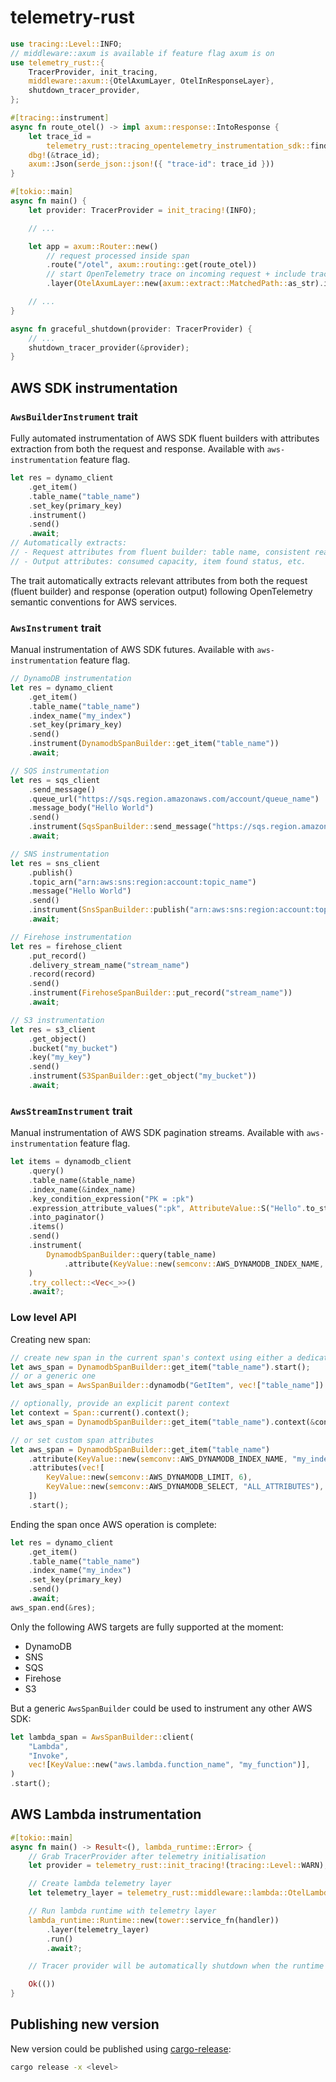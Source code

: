 # telemetry-rust

```rust
use tracing::Level::INFO;
// middleware::axum is available if feature flag axum is on
use telemetry_rust::{
    TracerProvider, init_tracing,
    middleware::axum::{OtelAxumLayer, OtelInResponseLayer},
    shutdown_tracer_provider,
};

#[tracing::instrument]
async fn route_otel() -> impl axum::response::IntoResponse {
    let trace_id =
        telemetry_rust::tracing_opentelemetry_instrumentation_sdk::find_current_trace_id();
    dbg!(&trace_id);
    axum::Json(serde_json::json!({ "trace-id": trace_id }))
}

#[tokio::main]
async fn main() {
    let provider: TracerProvider = init_tracing!(INFO);

    // ...

    let app = axum::Router::new()
        // request processed inside span
        .route("/otel", axum::routing::get(route_otel))
        // start OpenTelemetry trace on incoming request + include trace context as header into the response
        .layer(OtelAxumLayer::new(axum::extract::MatchedPath::as_str).inject_context(true));

    // ...
}

async fn graceful_shutdown(provider: TracerProvider) {
    // ...
    shutdown_tracer_provider(&provider);
}
```

## AWS SDK instrumentation

### `AwsBuilderInstrument` trait

Fully automated instrumentation of AWS SDK fluent builders with attributes extraction from both the request and response.
Available with `aws-instrumentation` feature flag.

```rust
let res = dynamo_client
    .get_item()
    .table_name("table_name")
    .set_key(primary_key)
    .instrument()
    .send()
    .await;
// Automatically extracts:
// - Request attributes from fluent builder: table name, consistent read, projection expression, etc.
// - Output attributes: consumed capacity, item found status, etc.
```

The trait automatically extracts relevant attributes from both the request (fluent builder) and response (operation output) following OpenTelemetry semantic conventions for AWS services.

### `AwsInstrument` trait

Manual instrumentation of AWS SDK futures.
Available with `aws-instrumentation` feature flag.

```rust
// DynamoDB instrumentation
let res = dynamo_client
    .get_item()
    .table_name("table_name")
    .index_name("my_index")
    .set_key(primary_key)
    .send()
    .instrument(DynamodbSpanBuilder::get_item("table_name"))
    .await;

// SQS instrumentation
let res = sqs_client
    .send_message()
    .queue_url("https://sqs.region.amazonaws.com/account/queue_name")
    .message_body("Hello World")
    .send()
    .instrument(SqsSpanBuilder::send_message("https://sqs.region.amazonaws.com/account/queue_name"))
    .await;

// SNS instrumentation
let res = sns_client
    .publish()
    .topic_arn("arn:aws:sns:region:account:topic_name")
    .message("Hello World")
    .send()
    .instrument(SnsSpanBuilder::publish("arn:aws:sns:region:account:topic_name"))
    .await;

// Firehose instrumentation
let res = firehose_client
    .put_record()
    .delivery_stream_name("stream_name")
    .record(record)
    .send()
    .instrument(FirehoseSpanBuilder::put_record("stream_name"))
    .await;

// S3 instrumentation
let res = s3_client
    .get_object()
    .bucket("my_bucket")
    .key("my_key")
    .send()
    .instrument(S3SpanBuilder::get_object("my_bucket"))
    .await;
```

### `AwsStreamInstrument` trait

Manual instrumentation of AWS SDK pagination streams.
Available with `aws-instrumentation` feature flag.

```rust
let items = dynamodb_client
    .query()
    .table_name(&table_name)
    .index_name(&index_name)
    .key_condition_expression("PK = :pk")
    .expression_attribute_values(":pk", AttributeValue::S("Hello".to_string()))
    .into_paginator()
    .items()
    .send()
    .instrument(
        DynamodbSpanBuilder::query(table_name)
            .attribute(KeyValue::new(semconv::AWS_DYNAMODB_INDEX_NAME, index_name)),
    )
    .try_collect::<Vec<_>>()
    .await?;
```

### Low level API

Creating new span:

```rust
// create new span in the current span's context using either a dedicated constructor
let aws_span = DynamodbSpanBuilder::get_item("table_name").start();
// or a generic one
let aws_span = AwsSpanBuilder::dynamodb("GetItem", vec!["table_name"]).start();

// optionally, provide an explicit parent context
let context = Span::current().context();
let aws_span = DynamodbSpanBuilder::get_item("table_name").context(&context).start();

// or set custom span attributes
let aws_span = DynamodbSpanBuilder::get_item("table_name")
    .attribute(KeyValue::new(semconv::AWS_DYNAMODB_INDEX_NAME, "my_index"))
    .attributes(vec![
        KeyValue::new(semconv::AWS_DYNAMODB_LIMIT, 6),
        KeyValue::new(semconv::AWS_DYNAMODB_SELECT, "ALL_ATTRIBUTES"),
    ])
    .start();
```

Ending the span once AWS operation is complete:

```rust
let res = dynamo_client
    .get_item()
    .table_name("table_name")
    .index_name("my_index")
    .set_key(primary_key)
    .send()
    .await;
aws_span.end(&res);
```

Only the following AWS targets are fully supported at the moment:

 * DynamoDB
 * SNS
 * SQS
 * Firehose
 * S3

But a generic `AwsSpanBuilder` could be used to instrument any other AWS SDK:

```rust
let lambda_span = AwsSpanBuilder::client(
    "Lambda",
    "Invoke",
    vec![KeyValue::new("aws.lambda.function_name", "my_function")],
)
.start();
```

## AWS Lambda instrumentation

```rust
#[tokio::main]
async fn main() -> Result<(), lambda_runtime::Error> {
    // Grab TracerProvider after telemetry initialisation
    let provider = telemetry_rust::init_tracing!(tracing::Level::WARN);

    // Create lambda telemetry layer
    let telemetry_layer = telemetry_rust::middleware::lambda::OtelLambdaLayer::new(provider);

    // Run lambda runtime with telemetry layer
    lambda_runtime::Runtime::new(tower::service_fn(handler))
        .layer(telemetry_layer)
        .run()
        .await?;

    // Tracer provider will be automatically shutdown when the runtime is dropped

    Ok(())
}
```

## Publishing new version

New version could be published using [cargo-release](https://github.com/crate-ci/cargo-release?tab=readme-ov-file#install):

```sh
cargo release -x <level>
```
